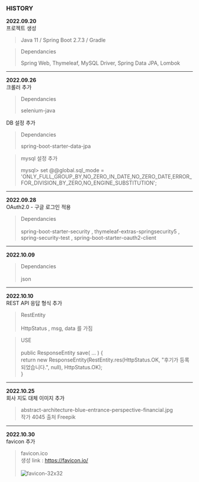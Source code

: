 ### HISTORY

**2022.09.20** <br/>
프로젝트 생성

> Java 11 /
> Spring Boot 2.7.3 /
> Gradle

> Dependancies
> 
> Spring Web, Thymeleaf, MySQL Driver, Spring Data JPA, Lombok

---
**2022.09.26** <br/>
크롤러 추가
> Dependancies
> 
> selenium-java

DB 설정 추가
> Dependancies
>
> spring-boot-starter-data-jpa

> mysql 설정 추가
> 
> mysql> set @@global.sql_mode = 'ONLY_FULL_GROUP_BY,NO_ZERO_IN_DATE,NO_ZERO_DATE,ERROR_FOR_DIVISION_BY_ZERO,NO_ENGINE_SUBSTITUTION';

---
**2022.09.28** <br/>
OAuth2.0 - 구글 로그인 적용 <br/>
> Dependancies <br/> <br/>
> spring-boot-starter-security , 
> thymeleaf-extras-springsecurity5 , 
> spring-security-test , 
> spring-boot-starter-oauth2-client

---
**2022.10.09** <br/>
> Dependancies <br/> <br/>
> json 

---
**2022.10.10** <br/>
REST API 응답 형식 추가 <br/>
> RestEntity <br/> <br/>
> HttpStatus , msg, data 를 가짐

> USE <br/> <br/>
> public ResponseEntity save( ... ) { <br/>
> return new ResponseEntity(RestEntity.res(HttpStatus.OK, "후기가 등록되었습니다.", null), HttpStatus.OK); <br/>
> }

---
**2022.10.25** <br/>
회사 지도 대체 이미지 추가 <br/>
> abstract-architecture-blue-entrance-perspective-financial.jpg <br/> 
> 작가 4045 출처 Freepik

---
**2022.10.30** <br/>
favicon 추가 <br/>
> favicon.ico <br/>
> 생성 link : https://favicon.io/ <br/><br/>
> ![favicon-32x32](https://user-images.githubusercontent.com/80824750/198868678-89397e81-4605-43a4-a405-3e6dad8651e7.png)
